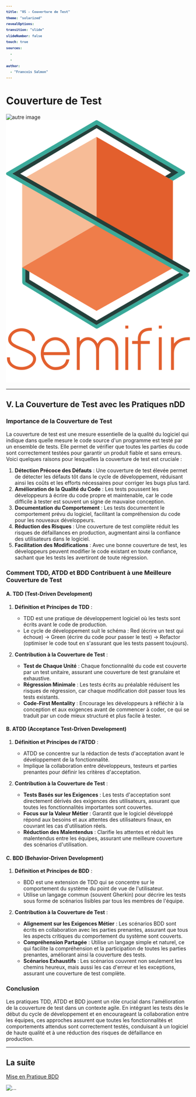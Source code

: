 ```yaml
---
title: "05 - Couverture de Test"
theme: "solarized"
revealOptions:
transition: "slide"
slideNumber: false
touch: true
sources: 
  - 
  - 
author: 
  - "Francois Salmon"
---
```


<head>
  <link rel="stylesheet" href="https://maxcdn.bootstrapcdn.com/font-awesome/4.5.0/css/font-awesome.min.css">
</head>

<style type="text/css">
  body{
    position: relative;
    height: 100vh;
  }

  body:before{
    content: ' ';
    position: absolute;
    top: 0;
    bottom: 0;
    left: 0;
    right: 0;
    background: url(https://raw.githubusercontent.com/tamo-semifir/gcp-assets/main/logo_semifir.png) no-repeat center fixed;
    background-size: 75vh 45vw;
    opacity: 0.2
  }

  code {
    color: #EB5757;
    background-color: rgba(135,131,120,0.15);
    border-radius: 50px;
    font-size: 65%;
    font-weight: bolder
  }
</style>

# Couverture de Test

![autre image](/assets/...) <!-- .element width="...%" align="left"-->
![semifir](/assets/logo_semifir.png) <!-- .element width="19%" align="right" -->

---

## V. La Couverture de Test avec les Pratiques nDD

### Importance de la Couverture de Test

La couverture de test est une mesure essentielle de la qualité du logiciel qui indique dans quelle mesure le code source d'un programme est testé par un ensemble de tests. Elle permet de vérifier que toutes les parties du code sont correctement testées pour garantir un produit fiable et sans erreurs. Voici quelques raisons pour lesquelles la couverture de test est cruciale :

1. **Détection Précoce des Défauts** : Une couverture de test élevée permet de détecter les défauts tôt dans le cycle de développement, réduisant ainsi les coûts et les efforts nécessaires pour corriger les bugs plus tard.
2. **Amélioration de la Qualité du Code** : Les tests poussent les développeurs à écrire du code propre et maintenable, car le code difficile à tester est souvent un signe de mauvaise conception.
3. **Documentation du Comportement** : Les tests documentent le comportement prévu du logiciel, facilitant la compréhension du code pour les nouveaux développeurs.
4. **Réduction des Risques** : Une couverture de test complète réduit les risques de défaillances en production, augmentant ainsi la confiance des utilisateurs dans le logiciel.
5. **Facilitation des Modifications** : Avec une bonne couverture de test, les développeurs peuvent modifier le code existant en toute confiance, sachant que les tests les avertiront de toute régression.

### Comment TDD, ATDD et BDD Contribuent à une Meilleure Couverture de Test

#### A. TDD (Test-Driven Development)

1. **Définition et Principes de TDD** :
   - TDD est une pratique de développement logiciel où les tests sont écrits avant le code de production.
   - Le cycle de développement suit le schéma : Red (écrire un test qui échoue) -> Green (écrire du code pour passer le test) -> Refactor (optimiser le code tout en s'assurant que les tests passent toujours).

2. **Contribution à la Couverture de Test** :
   - **Test de Chaque Unité** : Chaque fonctionnalité du code est couverte par un test unitaire, assurant une couverture de test granulaire et exhaustive.
   - **Régression Minimale** : Les tests écrits au préalable réduisent les risques de régression, car chaque modification doit passer tous les tests existants.
   - **Code-First Mentality** : Encourage les développeurs à réfléchir à la conception et aux exigences avant de commencer à coder, ce qui se traduit par un code mieux structuré et plus facile à tester.

#### B. ATDD (Acceptance Test-Driven Development)

1. **Définition et Principes de l'ATDD** :
   - ATDD se concentre sur la rédaction de tests d'acceptation avant le développement de la fonctionnalité.
   - Implique la collaboration entre développeurs, testeurs et parties prenantes pour définir les critères d'acceptation.

2. **Contribution à la Couverture de Test** :
   - **Tests Basés sur les Exigences** : Les tests d'acceptation sont directement dérivés des exigences des utilisateurs, assurant que toutes les fonctionnalités importantes sont couvertes.
   - **Focus sur la Valeur Métier** : Garantit que le logiciel développé répond aux besoins et aux attentes des utilisateurs finaux, en couvrant les cas d'utilisation réels.
   - **Réduction des Malentendus** : Clarifie les attentes et réduit les malentendus entre les équipes, assurant une meilleure couverture des scénarios d'utilisation.

#### C. BDD (Behavior-Driven Development)

1. **Définition et Principes de BDD** :
   - BDD est une extension de TDD qui se concentre sur le comportement du système du point de vue de l'utilisateur.
   - Utilise un langage commun (souvent Gherkin) pour décrire les tests sous forme de scénarios lisibles par tous les membres de l'équipe.

2. **Contribution à la Couverture de Test** :
   - **Alignement sur les Exigences Métier** : Les scénarios BDD sont écrits en collaboration avec les parties prenantes, assurant que tous les aspects critiques du comportement du système sont couverts.
   - **Compréhension Partagée** : Utilise un langage simple et naturel, ce qui facilite la compréhension et la participation de toutes les parties prenantes, améliorant ainsi la couverture des tests.
   - **Scénarios Exhaustifs** : Les scénarios couvrent non seulement les chemins heureux, mais aussi les cas d'erreur et les exceptions, assurant une couverture de test complète.

### Conclusion

Les pratiques TDD, ATDD et BDD jouent un rôle crucial dans l'amélioration de la couverture de test dans un contexte agile. En intégrant les tests dès le début du cycle de développement et en encourageant la collaboration entre les équipes, ces approches assurent que toutes les fonctionnalités et comportements attendus sont correctement testés, conduisant à un logiciel de haute qualité et à une réduction des risques de défaillance en production.

---

## La suite

[Mise en Pratique BDD](../cours/06_Mise_en_pratique_BDD.md)

![...](...) <!-- .element width="...%" -->

